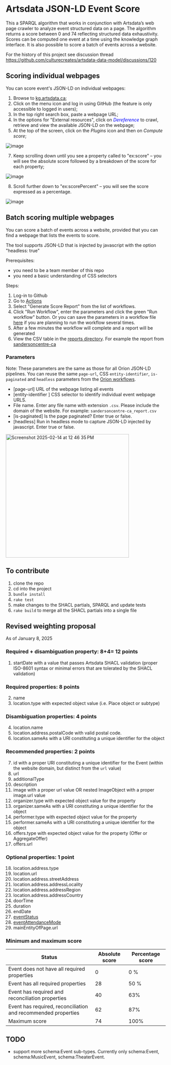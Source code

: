 Artsdata JSON-LD Event Score
==============

This a SPARQL algorithm that works in conjunction with Artsdata’s web page crawler to analyze event structured data on a page. The algorithm returns a score between 0 and 74 reflecting structured data exhaustivity. Scores can be computed one event at a time using the knowledge graph interface. It is also possible to score a batch of events across a website.

For the history of this project see discussion thread https://github.com/culturecreates/artsdata-data-model/discussions/120 

## Scoring individual webpages

You can score event's JSON-LD on individual webpages:

1. Browse to [kg.artsdata.ca](https://kg.artsdata.ca/);
2. Click on the menu icon and log in using GitHub (the feature is only accessible to logged in users);
3. In the top right search box, paste a webpage URL;
4. In the options for "External resources", click on *<span style="color:blue;">Dereference</span>* to crawl, retrieve and view the available JSON-LD on the webpage;
5. At the top of the screen, click on the *Plugins* icon and then on *Compute score*;

![image](https://github.com/user-attachments/assets/5bb99b82-c28d-4a45-9f6e-827396fc7dd7)

7. Keep scrolling down until you see a property called to "ex:score" – you will see the absolute score followed by a breakdown of the score for each property;

![image](https://github.com/user-attachments/assets/9e44c57c-e29b-4b9c-ad1c-cf91666e9f29)

8. Scroll further down to "ex:scorePercent" – you will see the score expressed as a percentage.

![image](https://github.com/user-attachments/assets/40e486e0-e9f7-45e5-80aa-5a00287495d7)

## Batch scoring multiple webpages
You can score a batch of events across a website, provided that you can find a webpage that lists the events to score.  

The tool supports JSON-LD that is injected by javascript with the option "headless: true"

Prerequisites:
- you need to be a team member of this repo
- you need a basic understanding of CSS selectors

Steps:
1. Log-in to Github
1. Go to [Actions](https://github.com/culturecreates/artsdata-score/actions)
1. Select "Generate Score Report" from the list of workflows.
1. Click "Run Workflow", enter the parameters and click the green "Run workflow" button. Or you can save the parameters in a workflow file [here](https://github.com/culturecreates/artsdata-score/blob/main/.github/workflows) if you are planning to run the workflow several times.
1. After a few minutes the workflow will complete and a report will be generated
1. View the CSV table in the [reports directory](https://github.com/culturecreates/artsdata-score/blob/main/reports/). For example the report from [sandersoncentre-ca](https://github.com/culturecreates/artsdata-score/blob/main/reports/sandersoncentre-ca_report.csv)

### Parameters
Note: These parameters are the same as those for all Orion JSON-LD pipelines. You can reuse the same `page-url`, CSS `entity-identifier`, `is-paginated` and `headless` parameters from the [Orion workflows](https://github.com/culturecreates/artsdata-orion/tree/main/.github/workflows).
- [page-url] URL of the webpage listing all events
- [entity-identifier ] CSS selector to identify individual event webpage URLS. 
- File name. Enter any file name with extension `.csv`. Please include the domain of the website. For example: `sandersoncentre-ca_report.csv`
- [is-paginated] Is the page paginated? Enter true or false.
- [headless] Run in headless mode to capture JSON-LD injected by javascript.  Enter true or false.
  
<img width="388" alt="Screenshot 2025-02-14 at 12 46 35 PM" src="https://github.com/user-attachments/assets/64ffed13-d03c-4d51-8d1f-48ee632443e2" />



## To contribute

1. clone the repo
2. cd into the project
3. `bundle install`
4. `rake test`
5. make changes to the SHACL partials, SPARQL and update tests
7. `rake build` to merge all the SHACL partials into a single file


## Revised weighting proposal

As of January 8, 2025

### Required + disambiguation property: 8+4= 12 points

1. startDate with a value that passes Artsdata SHACL validation (proper ISO-8601 syntax or minimal errors that are tolerated by the SHACL validation)

### Required properties: 8 points

2. name
3. location.type with expected object value (i.e. Place object or subtype)

### Disambiguation properties: 4 points
4. location.name
5. location.address.postalCode with valid postal code.
6. location.sameAs with a URI constituting a unique identifier for the object

### Recommended properties: 2 points
7. id with a proper URI constituting a unique identifier for the Event (within the website domain, but distinct from the `url` value)
8. url
9. additionalType
10. description
11. image with a proper url value OR nested ImageObject with a proper image.url value
12. organizer.type with expected object value for the property 
13. organizer.sameAs with a URI constituting a unique identifier for the object
14. performer.type with expected object value for the property 
15. performer.sameAs with a URI constituting a unique identifier for the object
16. offers.type with expected object value for the property (Offer or AggregateOffer)
17. offers.url

### Optional properties: 1 point
18. location.address.type
19. location.url
20. location.address.streetAddress
21. location.address.addressLocality
22. location.address.addressRegion
23. location.address.addressCountry
24. doorTime
29. duration
25. endDate
26. [eventStatus](https://schema.org/eventStatus)
27. [eventAttendanceMode](https://schema.org/eventAttendanceMode)
28. mainEntityOfPage.url

### Minimum and maximum score
| **Status** | **Absolute score** | **Percentage score** |
| -------- | ------- | ------- |
| Event does not have all required properties  | 0 | 0 % |
| Event has all required properties | 28 | 50 % |
| Event has required and reconciliation properties | 40 | 63% |
| Event has required, reconciliation and recommended properties | 62 | 87% |
| Maximum score | 74 | 100% |

## TODO  
- support more schema:Event sub-types. Currently only schema:Event, schema:MusicEvent, schema:TheaterEvent.
